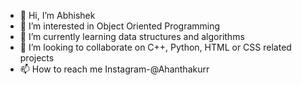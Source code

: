 - 👋 Hi, I’m Abhishek
- 👀 I’m interested in Object Oriented Programming
- 🌱 I’m currently learning data structures and algorithms
- 💞️ I’m looking to collaborate on C++, Python, HTML or CSS related projects
- 📫 How to reach me Instagram-@Ahanthakurr

<!---
ahanthakur/ahanthakur is a ✨ special ✨ repository because its `README.md` (this file) appears on your GitHub profile.
You can click the Preview link to take a look at your changes.
--->
